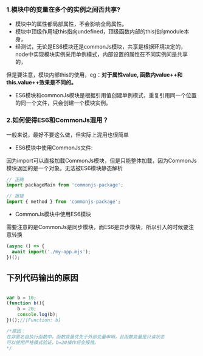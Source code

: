 ### 1.模块中的变量在多个的实例之间否共享?

* 模块中的属性都局部属性，不会影响全局属性。
* 模块中顶级作用域this指向undefined，顶级函数内部的this指向module本身，
* 经测试，无论是ES6模块还是commonJs模块，共享是根据环境决定的，node中实现模块实例采用单例模式，内部设置的属性在不同实例间是共享的，

但是要注意，模块内部this的使用，eg：**对于属性value, 函数内value++和this.value++效果是不同的。**

* ES6模块和commonJs模块是根据引用值创建单例模式，重复引用同一个位置的同一个文件，只会创建一个模块实例。

### 2.如何使得ES6和CommonJs混用？

一般来说，最好不要这么做，但实际上混用也很简单

* ES6模块中使用CommonJs文件:

因为import可以直接加载CommonJs模块，但是只能整体加载，因为CommonJs模块返回的是一个对象。无法被ES6模块静态解析

```javascript
// 正确
import packageMain from 'commonjs-package';

// 报错
import { method } from 'commonjs-package';
```

* CommonJs模块中使用ES6模块

需要注意的是CommonJs是同步模块，而ES6是异步模块，所以引入的时候要注意转换

```javascript
(async () => {
  await import('./my-app.mjs');
})();
```

## 下列代码输出的原因

~~~javascript

var b = 10;
(function b(){
    b = 20;
    console.log(b); 
})();//[Function: b]

/*原因：
在非匿名自执行函数中，函数变量优先于外部变量申明，且函数变量是只读状态
可以使用严格模式验证，b=20操作将会报错。
*/
~~~
